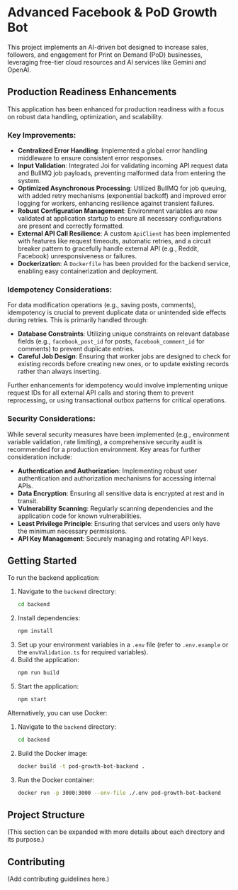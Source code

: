 # Advanced Facebook & PoD Growth Bot

This project implements an AI-driven bot designed to increase sales, followers, and engagement for Print on Demand (PoD) businesses, leveraging free-tier cloud resources and AI services like Gemini and OpenAI.

## Production Readiness Enhancements

This application has been enhanced for production readiness with a focus on robust data handling, optimization, and scalability.

### Key Improvements:

- **Centralized Error Handling**: Implemented a global error handling middleware to ensure consistent error responses.
- **Input Validation**: Integrated Joi for validating incoming API request data and BullMQ job payloads, preventing malformed data from entering the system.
- **Optimized Asynchronous Processing**: Utilized BullMQ for job queuing, with added retry mechanisms (exponential backoff) and improved error logging for workers, enhancing resilience against transient failures.
- **Robust Configuration Management**: Environment variables are now validated at application startup to ensure all necessary configurations are present and correctly formatted.
- **External API Call Resilience**: A custom `ApiClient` has been implemented with features like request timeouts, automatic retries, and a circuit breaker pattern to gracefully handle external API (e.g., Reddit, Facebook) unresponsiveness or failures.
- **Dockerization**: A `Dockerfile` has been provided for the backend service, enabling easy containerization and deployment.

### Idempotency Considerations:

For data modification operations (e.g., saving posts, comments), idempotency is crucial to prevent duplicate data or unintended side effects during retries. This is primarily handled through:
- **Database Constraints**: Utilizing unique constraints on relevant database fields (e.g., `facebook_post_id` for posts, `facebook_comment_id` for comments) to prevent duplicate entries.
- **Careful Job Design**: Ensuring that worker jobs are designed to check for existing records before creating new ones, or to update existing records rather than always inserting.

Further enhancements for idempotency would involve implementing unique request IDs for all external API calls and storing them to prevent reprocessing, or using transactional outbox patterns for critical operations.

### Security Considerations:

While several security measures have been implemented (e.g., environment variable validation, rate limiting), a comprehensive security audit is recommended for a production environment. Key areas for further consideration include:
- **Authentication and Authorization**: Implementing robust user authentication and authorization mechanisms for accessing internal APIs.
- **Data Encryption**: Ensuring all sensitive data is encrypted at rest and in transit.
- **Vulnerability Scanning**: Regularly scanning dependencies and the application code for known vulnerabilities.
- **Least Privilege Principle**: Ensuring that services and users only have the minimum necessary permissions.
- **API Key Management**: Securely managing and rotating API keys.

## Getting Started

To run the backend application:

1.  Navigate to the `backend` directory:
    ```bash
    cd backend
    ```
2.  Install dependencies:
    ```bash
    npm install
    ```
3.  Set up your environment variables in a `.env` file (refer to `.env.example` or the `envValidation.ts` for required variables).
4.  Build the application:
    ```bash
    npm run build
    ```
5.  Start the application:
    ```bash
    npm start
    ```

Alternatively, you can use Docker:

1.  Navigate to the `backend` directory:
    ```bash
    cd backend
    ```
2.  Build the Docker image:
    ```bash
    docker build -t pod-growth-bot-backend .
    ```
3.  Run the Docker container:
    ```bash
    docker run -p 3000:3000 --env-file ./.env pod-growth-bot-backend
    ```

## Project Structure

(This section can be expanded with more details about each directory and its purpose.)

## Contributing

(Add contributing guidelines here.)